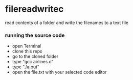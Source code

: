 filereadwritec
==============

read contents of a folder and write the filenames to a text file

### running the source code
* open Terminal
* clone this repo
* go to the cloned folder
* type "gcc airlines.c"
* type "./a.out"
* open the file.txt with your selected code editor
